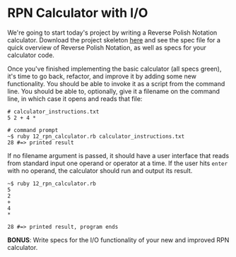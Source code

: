 # RPN Calculator with I/O

We're going to start today's project by writing a Reverse Polish
Notation calculator. Download the project skeleton [here][zip] and see
the spec file for a quick overview of Reverse Polish Notation, as well
as specs for your calculator code.

[zip]: ./w2d2.zip

Once you've finished implementing the basic calculator (all specs
green), it's time to go back, refactor, and improve it by adding some
new functionality. You should be able to invoke it as a script from the
command line. You should be able to, optionally, give it a filename on
the command line, in which case it opens and reads that file:

```
# calculator_instructions.txt
5 2 + 4 *

# command prompt
~$ ruby 12_rpn_calculator.rb calculator_instructions.txt
28 #=> printed result
```

If no filename argument is passed, it should have a user interface that
reads from standard input one operand or operator at a time. If the user
hits `enter` with no operand, the calculator should run and output its
result.

```
~$ ruby 12_rpn_calculator.rb
5
2
+
4
*

28 #=> printed result, program ends
```

**BONUS**: Write specs for the I/O functionality of your new and
improved RPN calculator.
